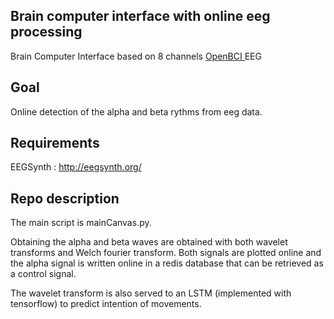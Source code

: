 ## Brain computer interface with online eeg processing
Brain Computer Interface based on 8 channels <a href="http://openbci.com/" class="underline">OpenBCI </a>
 EEG

## Goal
Online detection of the alpha and beta rythms from eeg data.

## Requirements
EEGSynth : http://eegsynth.org/

## Repo description
The main script is mainCanvas.py.

Obtaining the alpha and beta waves are obtained with both wavelet transforms and Welch fourier transform.
Both signals are plotted online and the alpha signal is written online in a redis database that can be retrieved
as a control signal.

The wavelet transform is also served to an LSTM (implemented with tensorflow) to predict intention of movements.
